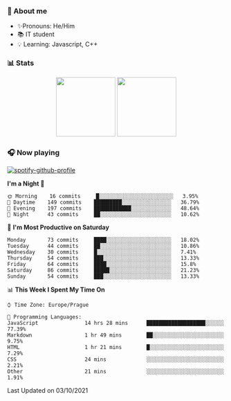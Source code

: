 ### 👋 About me

- ✨Pronouns: He/Him
- 📚 IT student
- 💡 Learning: Javascript, C++

### 📊 Stats
<p align="center">
  <img height="137px" src="https://github-readme-stats-ashy-seven.vercel.app/api?username=Nanoslav&count_private=true&theme=dark&show_icons=true" />
  <img height="137px" src="https://github-readme-stats-ashy-seven.vercel.app/api/top-langs?username=Nanoslav&count_private=true&layout=compact&theme=dark" />
</p>

### 🎧 Now playing
[![spotify-github-profile](https://spotify-github-profile.vercel.app/api/view?uid=g509347fts6blldcmm8uxhzib&cover_image=true&theme=novatorem)](https://spotify-github-profile.vercel.app/api/view?uid=g509347fts6blldcmm8uxhzib&redirect=true)

<!--START_SECTION:waka-->
**I'm a Night 🦉** 

```text
🌞 Morning    16 commits     █░░░░░░░░░░░░░░░░░░░░░░░░   3.95% 
🌆 Daytime    149 commits    █████████░░░░░░░░░░░░░░░░   36.79% 
🌃 Evening    197 commits    ████████████░░░░░░░░░░░░░   48.64% 
🌙 Night      43 commits     ██░░░░░░░░░░░░░░░░░░░░░░░   10.62%

```
📅 **I'm Most Productive on Saturday** 

```text
Monday       73 commits     ████░░░░░░░░░░░░░░░░░░░░░   18.02% 
Tuesday      44 commits     ██░░░░░░░░░░░░░░░░░░░░░░░   10.86% 
Wednesday    30 commits     █░░░░░░░░░░░░░░░░░░░░░░░░   7.41% 
Thursday     54 commits     ███░░░░░░░░░░░░░░░░░░░░░░   13.33% 
Friday       64 commits     ████░░░░░░░░░░░░░░░░░░░░░   15.8% 
Saturday     86 commits     █████░░░░░░░░░░░░░░░░░░░░   21.23% 
Sunday       54 commits     ███░░░░░░░░░░░░░░░░░░░░░░   13.33%

```


📊 **This Week I Spent My Time On** 

```text
⌚︎ Time Zone: Europe/Prague

💬 Programming Languages: 
JavaScript               14 hrs 28 mins      ███████████████████░░░░░░   77.39% 
Markdown                 1 hr 49 mins        ██░░░░░░░░░░░░░░░░░░░░░░░   9.75% 
HTML                     1 hr 21 mins        █░░░░░░░░░░░░░░░░░░░░░░░░   7.29% 
CSS                      24 mins             ░░░░░░░░░░░░░░░░░░░░░░░░░   2.21% 
Other                    21 mins             ░░░░░░░░░░░░░░░░░░░░░░░░░   1.91%

```


 Last Updated on 03/10/2021
<!--END_SECTION:waka-->

<!--
**Nanoslav/Nanoslav** is a ✨ _special_ ✨ repository because its `README.md` (this file) appears on your GitHub profile.

Here are some ideas to get you started:

- 🔭 I’m currently working on ...
- 🌱 I’m currently learning ...
- 👯 I’m looking to collaborate on ...
- 🤔 I’m looking for help with ...
- 💬 Ask me about ...
- 📫 How to reach me: ...
- 😄 Pronouns: ...
- ⚡ Fun fact: ...
-->
